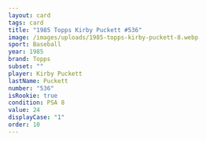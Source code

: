 ```yaml
---
layout: card
tags: card
title: "1985 Topps Kirby Puckett #536"
image: /images/uploads/1985-topps-kirby-puckett-8.webp
sport: Baseball
year: 1985
brand: Topps
subset: ""
player: Kirby Puckett
lastName: Puckett
number: "536"
isRookie: true
condition: PSA 8
value: 24
displayCase: "1"
order: 10
---
```

